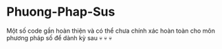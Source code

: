 # Phuong-Phap-Sus
Một số code gần hoàn thiện và có thể chưa chính xác hoàn toàn cho môn phương pháp số để dành kỳ sau  💀 💀 💀
